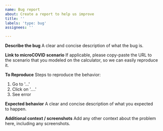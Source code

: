 ```yaml
---
name: Bug report
about: Create a report to help us improve
title: ''
labels: 'type: bug'
assignees: ''

---
```


**Describe the bug**
A clear and concise description of what the bug is.

**Link to microCOVID scenario**
If applicable, please copy-paste the URL to the scenario that you modeled on the calculator, so we can easily reproduce it.

**To Reproduce**
Steps to reproduce the behavior:
1. Go to '...'
2. Click on '....'
3. See error

**Expected behavior**
A clear and concise description of what you expected to happen.

**Additional context / screenshots**
Add any other context about the problem here, including any screenshots.
